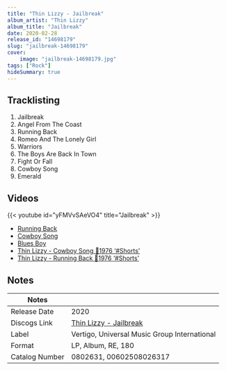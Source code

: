 ```yaml
---
title: "Thin Lizzy - Jailbreak"
album_artist: "Thin Lizzy"
album_title: "Jailbreak"
date: 2020-02-28
release_id: "14698179"
slug: "jailbreak-14698179"
cover:
    image: "jailbreak-14698179.jpg"
tags: ["Rock"]
hideSummary: true
---
```


## Tracklisting
1. Jailbreak
2. Angel From The Coast
3. Running Back
4. Romeo And The Lonely Girl
5. Warriors
6. The Boys Are Back In Town
7. Fight Or Fall
8. Cowboy Song
9. Emerald

## Videos
{{< youtube id="yFMVvSAeVO4" title="Jailbreak" >}}
- [Running Back](https://www.youtube.com/watch?v=w8Ca-YfG5r8)
- [Cowboy Song](https://www.youtube.com/watch?v=Q61q458T92w)
- [Blues Boy](https://www.youtube.com/watch?v=9iVmNwoNnDY)
- [Thin Lizzy - Cowboy Song 🎸1976 ‘#Shorts’](https://www.youtube.com/watch?v=8RXZ6UaZTOA)
- [Thin Lizzy - Running Back 🎸1976 ‘#Shorts’](https://www.youtube.com/watch?v=CBcMcaoi75s)

## Notes

| Notes          |             |
| ---------------| ----------- |
| Release Date   | 2020 |
| Discogs Link   | [Thin Lizzy - Jailbreak](https://www.discogs.com/release/14698179) |
| Label          | Vertigo, Universal Music Group International |
| Format         | LP, Album, RE, 180 |
| Catalog Number | 0802631, 00602508026317 |


